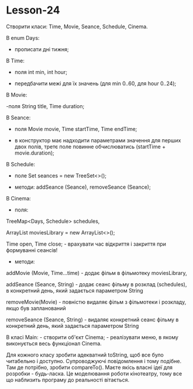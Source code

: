 # Lesson-24

Створити класи: Time, Movie, Seance, Schedule, Cinema. 

В enum Days:

- прописати дні тижня; 

В Time:

- поля int min, int hour;

- передбачити межі для їх значень (для min 0..60, для hour 0..24); 

В Movie:

-поля String title, Time duration; 

В Seance:

- поля Movie movie, Time startTime, Time endTime;

- в конструктор має надходити параметрами значення для перших двох полів, третє поле повинне обчислюватись (startTime + movie.duration);

В Schedule:

- поле Set<Seance> seances = new TreeSet<>();

- методи: addSeance (Seance), removeSeance (Seance); 


В Cinema:

- поля:

TreeMap<Days, Schedule> schedules,

ArrayList<Movie> moviesLibrary = new ArrayList<>(); 

Time open, Time close; - врахувати час відкриття і закриття при формуванні сеансів!

- методи:

addMovie (Movie, Time...time)  - додає фільм в фільмотеку moviesLibrary,

addSeance (Seance, String) - додає сеанс фільму в розклад (schedules), в конкретний день, який задається параметром String 

removeMovie(Movie) - повністю видаляє фільм з фільмотеки і розкладу, якщо був запланований

removeSeance (Seance, String)  - видаляє конкретний сеанс фільму в конкретний день, який задається параметром String 


В класі Main: - створити об'єкт Cinema; - реалізувати меню, в якому виконується весь функціонал Cinema. 

Для кожного класу зробити адекватний toString, щоб все було читабельно і доступно. Супроводжуючі повідомлення і тому подібне. Там де потрібно, зробити compareTo(). Маєте якісь власні ідеї для розробки - будь-ласка. Це моделювання роботи кінотеатру, тому все що наблизить програму до реальності вітається. 
